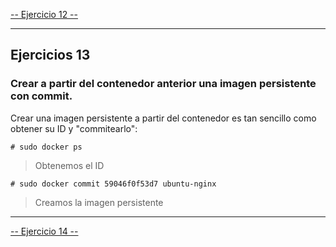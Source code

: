 [-- Ejercicio 12 --](./ejercicio12.md)

------------------

## Ejercicios 13

### Crear a partir del contenedor anterior una imagen persistente con commit.

Crear una imagen persistente a partir del contenedor es tan sencillo como obtener su ID y "commitearlo":

    # sudo docker ps

> Obtenemos el ID

    # sudo docker commit 59046f0f53d7 ubuntu-nginx

> Creamos la imagen persistente



------------------

[-- Ejercicio 14 --](./ejercicio14.md)
